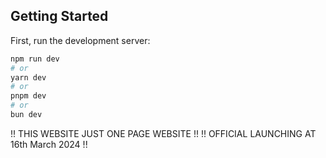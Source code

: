 ## Getting Started

First, run the development server:

```bash
npm run dev
# or
yarn dev
# or
pnpm dev
# or
bun dev
```

!! THIS WEBSITE JUST ONE PAGE WEBSITE !!
!! OFFICIAL LAUNCHING AT 16th March 2024 !!